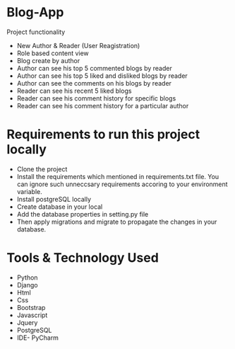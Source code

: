 # Blog-App

Project functionality

* New Author & Reader (User Reagistration)
* Role based content view
* Blog create by author
* Author can see his top 5 commented blogs by reader
* Author can see his top 5 liked and disliked blogs by reader
* Author can see the comments on his blogs by reader
* Reader can see his recent 5 liked blogs
* Reader can see his comment history for specific blogs
* Reader can see his comment history for a particular author

# Requirements to run this project locally

* Clone the project 
* Install the requirements which mentioned in requirements.txt file. You can ignore such unneccsary requirements accoring to your environment variable.
* Install postgreSQL locally
* Create database in your local
* Add the database properties in setting.py file
* Then apply migrations and migrate to propagate the changes in your database.


# Tools & Technology Used

* Python
* Django
* Html
* Css
* Bootstrap
* Javascript
* Jquery
* PostgreSQL
* IDE- PyCharm

